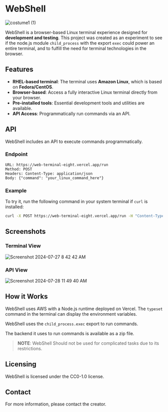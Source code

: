 

# WebShell

![costume1 (1)](https://github.com/user-attachments/assets/e694a042-cc9e-426b-a6b2-596b2314f7ce)

WebShell is a browser-based Linux terminal experience designed for **development and testing**. This project was created as an experiment to see if the node.js module `child_process` with the export `exec` could power an entire terminal, and to fulfill the need for terminal technologies in the browser.

## Features

- **RHEL-based terminal**: The terminal uses **Amazon Linux**, which is based on **Fedora/CentOS**.
- **Browser-based**: Access a fully interactive Linux terminal directly from your browser.
- **Pre-installed tools**: Essential development tools and utilities are available.
- **API Access**: Programmatically run commands via an API.

## API

WebShell includes an API to execute commands programmatically.

### Endpoint

```http
URL: https://web-terminal-eight.vercel.app/run
Method: POST
Headers: Content-Type: application/json
Body: {"command": "your_linux_command_here"}
```

### Example

To try it, run the following command in your system terminal if `curl` is installed:

```bash
curl -X POST https://web-terminal-eight.vercel.app/run -H "Content-Type: application/json" -d '{"command": "ls -l"}'
```

## Screenshots

### Terminal View

![Screenshot 2024-07-27 8 42 42 AM](https://github.com/user-attachments/assets/1b272ece-2215-4777-b84f-1b01e14a18f6)

### API View
![Screenshot 2024-07-28 11 49 40 AM](https://github.com/user-attachments/assets/a4a4ecd2-7b37-4744-891d-b5aa6c6a136e)

## How it Works

WebShell uses AWS with a Node.js runtime deployed on Vercel. The `typeset` command in the terminal can display the environment variables.

WebShell uses the `child_process.exec` export to run commands.

The backend it uses to run commands is available as a zip file.

> **NOTE**: WebShell Should not be used for complicated tasks due to its restrictions.

## Licensing

WebShell is licensed under the CC0-1.0 license.

## Contact

For more information, please contact the creator.
